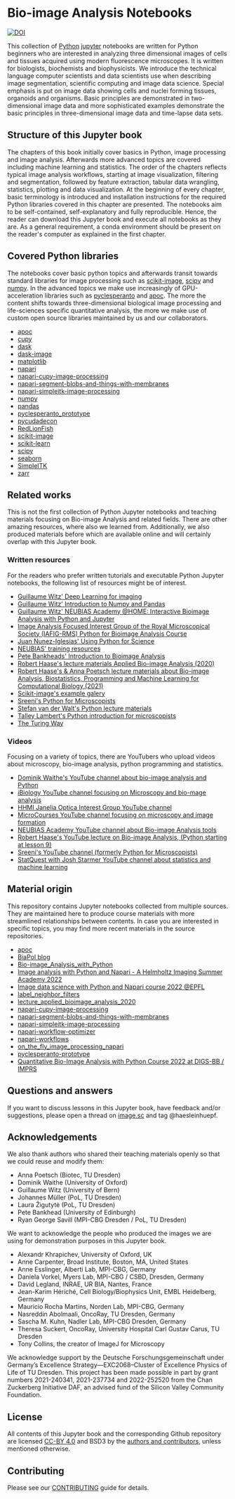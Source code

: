 # Bio-image Analysis Notebooks
[![DOI](https://zenodo.org/badge/449194300.svg)](https://zenodo.org/badge/latestdoi/449194300)

This collection of [Python](https://www.python.org/)
[jupyter](https://jupyter.org/) notebooks are written for Python beginners who are interested in 
analyzing three dimensional images of cells and tissues acquired using modern fluorescence microscopes. 
It is written for biologists, biochemists and biophysicists. 
We introduce the technical language computer scientists and data scientists use when describing image segmentation, scientific computing and image data science.
Special emphasis is put on image data showing cells and nuclei forming tissues, organoids and organisms. 
Basic principles are demonstrated in two-dimensional image data and more sophisticated examples demonstrate the basic principles in three-dimensional image data and time-lapse data sets.

## Structure of this Jupyter book

The chapters of this book initially cover basics in Python, image processing and image analysis. 
Afterwards more advanced topics are covered including machine learning and statistics.
The order of the chapters reflects typical image analysis workflows, starting at image visualization, filtering and segmentation, followed by feature extraction, tabular data wrangling, statistics, plotting and data visualization. 
At the beginning of every chapter, basic terminology is introduced and installation instructions for the required Python libraries covered in this chapter are presented. 
The notebooks aim to be self-contained, self-explanatory and fully reproducible. 
Hence, the reader can download this Jupyter book and execute all notebooks as they are. 
As a general requirement, a conda environment should be present on the reader's computer as explained in the first chapter.

## Covered Python libraries

The notebooks cover basic python topics and afterwards transit towards standard libraries for image processing such as 
[scikit-image](http://scikit-image.org/), [scipy](https://scipy.org) and [numpy](https://numpy.org/). 
In the advanced topics we make use increasingly of GPU-acceleration libraries such as 
[pyclesperanto](https://github.com/clEsperanto/pyclesperanto_prototype) and [apoc](https://github.com/haesleinhuepf/apoc). 
The more the content shifts towards three-dimensional biological image processing and life-sciences specific quantitative analysis, 
the more we make use of custom open source libraries maintained by us and our collaborators. 


* [apoc](https://github.com/haesleinhuepf/apoc)
* [cupy](https://cupy.dev/)
* [dask](https://dask.org/)
* [dask-image](http://image.dask.org/en/latest/)
* [matplotlib](https://matplotlib.org/)
* [napari](https://napari.org/)
* [napari-cupy-image-processing](https://github.com/haesleinhuepf/napari-cupy-image-processing)
* [napari-segment-blobs-and-things-with-membranes](https://github.com/haesleinhuepf/napari-segment-blobs-and-things-with-membranes)
* [napari-simpleitk-image-processing](https://github.com/haesleinhuepf/napari-simpleitk-image-processing)
* [numpy](https://numpy.org/)
* [pandas](https://pandas.pydata.org/)
* [pyclesperanto_prototype](https://github.com/clEsperanto/pyclesperanto_prototype)
* [pycudadecon](https://github.com/tlambert03/pycudadecon)
* [RedLionFish](https://github.com/rosalindfranklininstitute/RedLionfish/)
* [scikit-image](http://scikit-image.org/)
* [scikit-learn](https://scikit-learn.org)
* [scipy](https://scipy.org/)
* [seaborn](https://seaborn.pydata.org/)
* [SimpleITK](https://simpleitk.readthedocs.io/en/master/)
* [zarr](https://zarr.readthedocs.io/en/stable/)

## Related works

This is not the first collection of Python Jupyter notebooks and teaching materials focusing on Bio-image Analysis and related fields. There are other amazing resources, where also we learned from. Additionally, we also produced materials before which are available online and will certainly overlap with this Jupyter book.

### Written resources

For the readers who prefer written tutorials and executable Python Jupyter notebooks, the following list of resources might be of interest.

* [Guillaume Witz' Deep Learning for imaging](https://github.com/guiwitz/DLImaging)
* [Guillaume Witz' Introduction to Numpy and Pandas](https://github.com/guiwitz/NumpyPandas_course)
* [Guillaume Witz' NEUBIAS Academy @HOME: Interactive Bioimage Analysis with Python and Jupyter](https://github.com/guiwitz/neubias_academy_biapy)
* [Image Analysis Focused Interest Group of the Royal Microscopical Society (IAFIG-RMS) Python for Bioimage Analysis Course](https://github.com/IAFIG-RMS/Python-for-Bioimage-Analysis)
* [Juan Nunez-Iglesias' Using Python for Science](https://github.com/jni/using-python-for-science)
* [NEUBIAS' training resources](https://neubias.github.io/training-resources/) 
* [Pete Bankheads' Introduction to Bioimage Analysis](https://bioimagebook.github.io/) 
* [Robert Haase's lecture materials Applied Bio-image Analysis (2020)](https://git.mpi-cbg.de/rhaase/lecture_applied_bioimage_analysis_2020)
* [Robert Haase's & Anna Poetsch lecture materials about Bio-image Analysis, Biostatistics, Programming and Machine Learning for Computational Biology (2021)](https://github.com/BiAPoL/Bio-image_Analysis_with_Python)
* [Scikit-image's example galery](https://scikit-image.org/docs/stable/auto_examples/index.html)
* [Sreeni's Python for Microscopists](https://github.com/bnsreenu/python_for_microscopists)
* [Stefan van der Walt's Python lecture materials](https://github.com/stefanv/teaching)
* [Talley Lambert's Python introduction for microscopists](https://github.com/tlambert03/hms_pyintro2)
* [The Turing Way](https://the-turing-way.netlify.app/)

### Videos
Focusing on a variety of topics, there are YouTubers who upload videos about microscopy, bio-image analysis, python programming and statistics.

* [Dominik Waithe's YouTube channel about bio-image analysis and Python](https://www.youtube.com/user/odlogo)
* [iBiology YouTube channel focusing on Microscopy and bio-mage analysis](https://www.youtube.com/c/ibiology)
* [HHMI Janelia Optica Interest Group YouTube channel](https://www.youtube.com/watch?v=stiM1v0oY9c&list=PLqwpOkZ9dxzKUjBx3dyaqjv6igKhGvAOG)
* [MicroCourses YouTube channel focusing on microscopy and image formation](https://www.youtube.com/c/Microcourses/about)
* [NEUBIAS Academy YouTube channel about Bio-image Analysis tools](https://youtube.com/neubias)
* [Robert Haase's YouTube lecture on Bio-image Analysis, (Python starting at lesson 9)](https://www.youtube.com/playlist?list=PL5ESQNfM5lc7SAMstEu082ivW4BDMvd0U)
* [Sreeni's YouTube channel (formerly Python for Microscopists)](https://www.youtube.com/channel/UC34rW-HtPJulxr5wp2Xa04w)
* [StatQuest with Josh Starmer YouTube channel about statistics and machine learning](https://www.youtube.com/channel/UCtYLUTtgS3k1Fg4y5tAhLbw)

## Material origin

This repository contains Jupyter notebooks collected from multiple sources. 
They are maintained here to produce course materials with more streamlined relationships between contents. 
In case you are interested in specific topics, you may find more recent materials in the source repositories.

* [apoc](https://github.com/haesleinhuepf/apoc)
* [BiaPol blog](https://github.com/biapol/blog)
* [Bio-image_Analysis_with_Python](https://github.com/BiAPoL/Bio-image_Analysis_with_Python)
* [Image analysis with Python and Napari - A Helmholtz Imaging Summer Academy 2022](https://github.com/BiAPoL/HIP_Introduction_to_Napari_and_image_processing_with_Python_2022)
* [Image data science with Python and Napari course 2022 @EPFL](https://github.com/BiAPoL/Image-data-science-with-Python-and-Napari-EPFL2022)
* [label_neighbor_filters](https://github.com/haesleinhuepf/label_neighbor_filters)
* [lecture_applied_bioimage_analysis_2020](https://git.mpi-cbg.de/rhaase/lecture_applied_bioimage_analysis_2020)
* [napari-cupy-image-processing](https://github.com/haesleinhuepf/napari-cupy-image-processing)
* [napari-segment-blobs-and-things-with-membranes](https://github.com/haesleinhuepf/napari-segment-blobs-and-things-with-membranes)
* [napari-simpleitk-image-processing](https://github.com/haesleinhuepf/napari-simpleitk-image-processing)
* [napari-workflow-optimizer](https://github.com/haesleinhuepf/napari-workflow-optimizer)
* [napari-workflows](https://github.com/haesleinhuepf/napari-workflows)
* [on_the_fly_image_processing_napari](https://github.com/BiAPoL/on_the_fly_image_processing_napari)
* [pyclesperanto-prototype](https://github.com/clesperanto/pyclesperanto_prototype/)
* [Quantitative Bio-Image Analysis with Python Course 2022 at DIGS-BB / IMPRS](https://github.com/BiAPoL/Quantitative_Bio_Image_Analysis_with_Python_2022)

## Questions and answers

If you want to discuss lessons in this Jupyter book, have feedback and/or suggestions, please open a thread on [image.sc](https://image.sc/) and tag @haesleinhuepf.

## Acknowledgements

We also thank authors who shared their teaching materials openly so that we could reuse and modify them:
* Anna Poetsch (Biotec, TU Dresden)
* Dominik Waithe (University of Oxford)
* Guillaume Witz (University of Bern)
* Johannes Müller (PoL, TU Dresden)
* Laura Žigutytė (PoL, TU Dresden)
* Pete Bankhead (University of Edinburgh)
* Ryan George Savill (MPI-CBG Dresden / PoL, TU Dresden)

We want to acknowledge the people who produced the images we are using for demonstration purposes in this Jupyter book.
* Alexandr Khrapichev, University of Oxford, UK
* Anne Carpenter, Broad Institute, Boston, MA, United States
* Anne Esslinger, Alberti Lab, MPI-CBG, Germany
* Daniela Vorkel, Myers Lab, MPI-CBG / CSBD, Dresden, Germany
* David Legland, INRAE, UR BIA, Nantes, France
* Jean-Karim Hériché, Cell Biology/Biophysics Unit, EMBL Heidelberg, Germany
* Mauricio Rocha Martins, Norden Lab, MPI-CBG, Germany
* Nasreddin Abolmaali, OncoRay, TU Dresden, Germany
* Sascha M. Kuhn, Nadler Lab, MPI-CBG Dresden, Germany
* Theresa Suckert, OncoRay, University Hospital Carl Gustav Carus, TU Dresden
* Tony Collins, the creator of ImageJ for Microscopy

We acknowledge support by the Deutsche Forschungsgemeinschaft under Germany’s Excellence Strategy—EXC2068–Cluster of Excellence Physics of Life of TU Dresden.
This project has been made possible in part by grant numbers 2021-240341, 2021-237734 and 2022-252520 from the Chan Zuckerberg Initiative DAF, an advised fund of the Silicon Valley Community Foundation.

## License

All contents of this Jupyter book and the corresponding Github repository are licensed [CC-BY 4.0](https://creativecommons.org/licenses/by/4.0/) and 
BSD3 by the [authors and contributors](https://github.com/haesleinhuepf/BioImageAnalysisNotebooks/contributors), unless mentioned otherwise.

## Contributing

Please see our [CONTRIBUTING](https://github.com/haesleinhuepf/BioImageAnalysisNotebooks/blob/main/CONTRIBUTING.md) guide for details.
